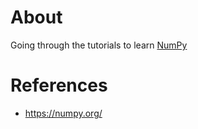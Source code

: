 # About
Going through the tutorials to learn [NumPy](https://numpy.org/)

# References
* https://numpy.org/

